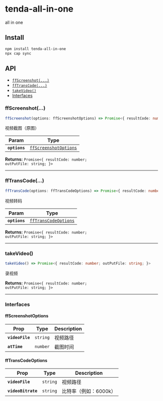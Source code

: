 # tenda-all-in-one

all in one

## Install

```bash
npm install tenda-all-in-one
npx cap sync
```

## API

<docgen-index>

* [`ffScreenshot(...)`](#ffscreenshot)
* [`ffTransCode(...)`](#fftranscode)
* [`takeVideo()`](#takevideo)
* [Interfaces](#interfaces)

</docgen-index>

<docgen-api>
<!--Update the source file JSDoc comments and rerun docgen to update the docs below-->

### ffScreenshot(...)

```typescript
ffScreenshot(options: ffScreenshotOptions) => Promise<{ resultCode: number; outPutFile: string; }>
```

视频截图（原图）

| Param         | Type                                                                |
| ------------- | ------------------------------------------------------------------- |
| **`options`** | <code><a href="#ffscreenshotoptions">ffScreenshotOptions</a></code> |

**Returns:** <code>Promise&lt;{ resultCode: number; outPutFile: string; }&gt;</code>

--------------------


### ffTransCode(...)

```typescript
ffTransCode(options: ffTransCodeOptions) => Promise<{ resultCode: number; outPutFile: string; }>
```

视频转码

| Param         | Type                                                              |
| ------------- | ----------------------------------------------------------------- |
| **`options`** | <code><a href="#fftranscodeoptions">ffTransCodeOptions</a></code> |

**Returns:** <code>Promise&lt;{ resultCode: number; outPutFile: string; }&gt;</code>

--------------------


### takeVideo()

```typescript
takeVideo() => Promise<{ resultCode: number; outPutFile: string; }>
```

录视频

**Returns:** <code>Promise&lt;{ resultCode: number; outPutFile: string; }&gt;</code>

--------------------


### Interfaces


#### ffScreenshotOptions

| Prop            | Type                | Description |
| --------------- | ------------------- | ----------- |
| **`videoFile`** | <code>string</code> | 视频路径        |
| **`atTime`**    | <code>number</code> | 截图时间        |


#### ffTransCodeOptions

| Prop               | Type                | Description   |
| ------------------ | ------------------- | ------------- |
| **`videoFile`**    | <code>string</code> | 视频路径          |
| **`videoBitrate`** | <code>string</code> | 比特率（例如：6000k） |

</docgen-api>

